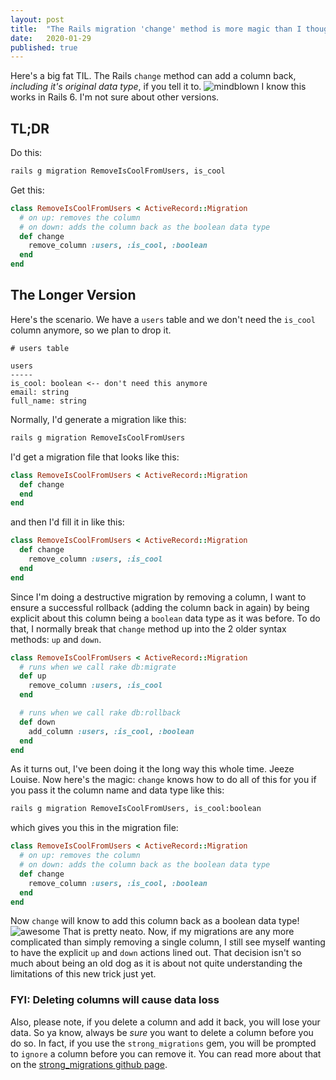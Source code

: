 ```yaml
---
layout: post
title:  "The Rails migration 'change' method is more magic than I thought"
date:   2020-01-29
published: true
---
```


Here's a big fat TIL. The Rails `change` method can add a column back, _including it's original data type_, if you tell it to.  <img src='https://emojis.slackmojis.com/emojis/images/1450319447/26/mindblown.gif?1450319447' title='mindblown' class='emoji' > I know this works in Rails 6. I'm not sure about other versions.

## TL;DR
Do this:
```bash
rails g migration RemoveIsCoolFromUsers, is_cool
```
Get this:
```ruby
class RemoveIsCoolFromUsers < ActiveRecord::Migration
  # on up: removes the column
  # on down: adds the column back as the boolean data type
  def change
    remove_column :users, :is_cool, :boolean
  end
end
```

## The Longer Version
Here's the scenario. We have a `users` table and we don't need the `is_cool` column anymore, so we plan to drop it.
```
# users table

users
-----
is_cool: boolean <-- don't need this anymore
email: string
full_name: string
```

Normally, I'd generate a migration like this:
```bash
rails g migration RemoveIsCoolFromUsers
```

I'd get a migration file that looks like this:
```ruby
class RemoveIsCoolFromUsers < ActiveRecord::Migration
  def change
  end
end
```
and then I'd fill it in like this:
```ruby
class RemoveIsCoolFromUsers < ActiveRecord::Migration
  def change
    remove_column :users, :is_cool
  end
end
```

Since I'm doing a destructive migration by removing a column, I want to ensure a successful rollback (adding the column back in again) by being explicit about this column being a `boolean` data type as it was before. To do that, I normally break that `change` method up into the 2 older syntax methods: `up` and `down`.

```ruby
class RemoveIsCoolFromUsers < ActiveRecord::Migration
  # runs when we call rake db:migrate
  def up
    remove_column :users, :is_cool
  end

  # runs when we call rake db:rollback
  def down
    add_column :users, :is_cool, :boolean
  end
end
```

As it turns out, I've been doing it the long way this whole time. Jeeze Louise. Now here's the magic: `change` knows how to do all of this for you if you pass it the column name and data type like this:
```bash
rails g migration RemoveIsCoolFromUsers, is_cool:boolean
```
which gives you this in the migration file:

```ruby
class RemoveIsCoolFromUsers < ActiveRecord::Migration
  # on up: removes the column
  # on down: adds the column back as the boolean data type
  def change
    remove_column :users, :is_cool, :boolean
  end
end
```

Now `change` will know to add this column back as a boolean data type! <img src='https://emojis.slackmojis.com/emojis/images/1490980812/1982/awesome.png?1490980812' title='awesome' class='emoji'> That is pretty neato. Now, if my migrations are any more complicated than simply removing a single column, I still see myself wanting to have the explicit `up` and `down` actions lined out. That decision isn't so much about being an old dog as it is about not quite understanding the limitations of this new trick just yet.

### FYI: Deleting columns will cause data loss
Also, please note, if you delete a column and add it back, you will lose your data. So ya know, always be _sure_ you want to delete a column before you do so. In fact, if you use the `strong_migrations` gem, you will be prompted to `ignore` a column before you can remove it. You can read more about that on the [strong_migrations github page](https://github.com/ankane/strong_migrations).

